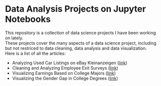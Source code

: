 # Data Analysis Projects on Jupyter Notebooks
This repository is a collection of data science projects I have been working on lately. <br>
These projects cover the many aspects of a data science project, including but not restriced to data cleaning, data analysis and data visualization. <br> Here is a list of all the articles: <br>
- Analyzing Used Car Listings on eBay Kleinanzeigen ([link](https://github.com/anisdismail/data-analysis-projects/blob/master/Analyzing%20Used%20Car%20Listings%20on%20eBay%20Kleinanzeigen.ipynb))
- Cleaning and Analyzing Employee Exit Surveys ([link](https://github.com/anisdismail/data-analysis-projects/blob/master/Cleaning%20And%20Analyzing%20Employee%20Exit%20Surveys.ipynb))
- Visualizing Earnings Based on College Majors ([link](https://github.com/anisdismail/data-analysis-projects/blob/master/Visualizing%20Earnings%20Based%20On%20College%20Majors.ipynb))
- Visualizing the Gender Gap in College Degrees ([link](https://github.com/anisdismail/data-analysis-projects/blob/master/Visualizing%20the%20Gender%20Gap%20in%20College%20Degrees.ipynb))
